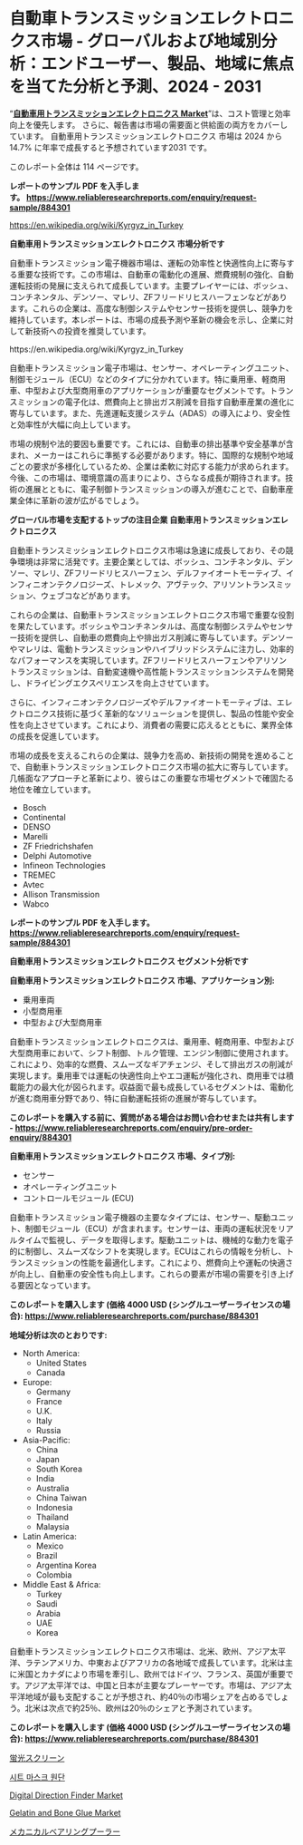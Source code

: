 <p><h1>自動車トランスミッションエレクトロニクス市場 - グローバルおよび地域別分析：エンドユーザー、製品、地域に焦点を当てた分析と予測、2024 - 2031</h1></p><p>&ldquo;<strong><a href="https://www.reliableresearchreports.com/automotive-transmission-electronics-r884301">自動車用トランスミッションエレクトロニクス Market</a></strong>&rdquo;は、コスト管理と効率向上を優先します。 さらに、報告書は市場の需要面と供給面の両方をカバーしています。 自動車用トランスミッションエレクトロニクス 市場は 2024 から 14.7% に年率で成長すると予想されています2031 です。</p>
<p>このレポート全体は 114 ページです。</p>
<p><strong>レポートのサンプル PDF を入手します。&nbsp;<a href="https://www.reliableresearchreports.com/enquiry/request-sample/884301">https://www.reliableresearchreports.com/enquiry/request-sample/884301</a></strong></p>
<p><a href="https://en.wikipedia.org/wiki/Kyrgyz_in_Turkey">https://en.wikipedia.org/wiki/Kyrgyz_in_Turkey</a></p>
<p><strong>自動車用トランスミッションエレクトロニクス 市場分析です</strong></p>
<p><p>自動車トランスミッション電子機器市場は、運転の効率性と快適性向上に寄与する重要な技術です。この市場は、自動車の電動化の進展、燃費規制の強化、自動運転技術の発展に支えられて成長しています。主要プレイヤーには、ボッシュ、コンチネンタル、デンソー、マレリ、ZFフリードリヒスハーフェンなどがあります。これらの企業は、高度な制御システムやセンサー技術を提供し、競争力を維持しています。本レポートは、市場の成長予測や革新の機会を示し、企業に対して新技術への投資を推奨しています。</p></p>
<p>https://en.wikipedia.org/wiki/Kyrgyz_in_Turkey</p>
<p><p>自動車トランスミッション電子市場は、センサー、オペレーティングユニット、制御モジュール（ECU）などのタイプに分かれています。特に乗用車、軽商用車、中型および大型商用車のアプリケーションが重要なセグメントです。トランスミッションの電子化は、燃費向上と排出ガス削減を目指す自動車産業の進化に寄与しています。また、先進運転支援システム（ADAS）の導入により、安全性と効率性が大幅に向上しています。</p><p>市場の規制や法的要因も重要です。これには、自動車の排出基準や安全基準が含まれ、メーカーはこれらに準拠する必要があります。特に、国際的な規制や地域ごとの要求が多様化しているため、企業は柔軟に対応する能力が求められます。今後、この市場は、環境意識の高まりにより、さらなる成長が期待されます。技術の進展とともに、電子制御トランスミッションの導入が進むことで、自動車産業全体に革新の波が広がるでしょう。</p></p>
<p><strong>グローバル市場を支配するトップの注目企業 自動車用トランスミッションエレクトロニクス</strong></p>
<p><p>自動車トランスミッションエレクトロニクス市場は急速に成長しており、その競争環境は非常に活発です。主要企業としては、ボッシュ、コンチネンタル、デンソー、マレリ、ZFフリードリヒスハーフェン、デルファイオートモーティブ、インフィニオンテクノロジーズ、トレメック、アヴテック、アリソントランスミッション、ウェブコなどがあります。</p><p>これらの企業は、自動車トランスミッションエレクトロニクス市場で重要な役割を果たしています。ボッシュやコンチネンタルは、高度な制御システムやセンサー技術を提供し、自動車の燃費向上や排出ガス削減に寄与しています。デンソーやマレリは、電動トランスミッションやハイブリッドシステムに注力し、効率的なパフォーマンスを実現しています。ZFフリードリヒスハーフェンやアリソントランスミッションは、自動変速機や高性能トランスミッションシステムを開発し、ドライビングエクスペリエンスを向上させています。</p><p>さらに、インフィニオンテクノロジーズやデルファイオートモーティブは、エレクトロニクス技術に基づく革新的なソリューションを提供し、製品の性能や安全性を向上させています。これにより、消費者の需要に応えるとともに、業界全体の成長を促進しています。</p><p>市場の成長を支えるこれらの企業は、競争力を高め、新技術の開発を進めることで、自動車トランスミッションエレクトロニクス市場の拡大に寄与しています。几帳面なアプローチと革新により、彼らはこの重要な市場セグメントで確固たる地位を確立しています。</p></p>
<p><ul><li>Bosch</li><li>Continental</li><li>DENSO</li><li>Marelli</li><li>ZF Friedrichshafen</li><li>Delphi Automotive</li><li>Infineon Technologies</li><li>TREMEC</li><li>Avtec</li><li>Allison Transmission</li><li>Wabco</li></ul></p>
<p><strong>レポートのサンプル PDF を入手します。 <a href="https://www.reliableresearchreports.com/enquiry/request-sample/884301">https://www.reliableresearchreports.com/enquiry/request-sample/884301</a></strong></p>
<p><strong>自動車用トランスミッションエレクトロニクス セグメント分析です</strong></p>
<p><strong>自動車用トランスミッションエレクトロニクス 市場、アプリケーション別:</strong></p>
<p><ul><li>乗用車両</li><li>小型商用車</li><li>中型および大型商用車</li></ul></p>
<p><p>自動車トランスミッションエレクトロニクスは、乗用車、軽商用車、中型および大型商用車において、シフト制御、トルク管理、エンジン制御に使用されます。これにより、効率的な燃費、スムーズなギアチェンジ、そして排出ガスの削減が実現します。乗用車では運転の快適性向上やエコ運転が強化され、商用車では積載能力の最大化が図られます。収益面で最も成長しているセグメントは、電動化が進む商用車分野であり、特に自動運転技術の進展が寄与しています。</p></p>
<p><strong>このレポートを購入する前に、質問がある場合はお問い合わせまたは共有します - <a href="https://www.reliableresearchreports.com/enquiry/pre-order-enquiry/884301">https://www.reliableresearchreports.com/enquiry/pre-order-enquiry/884301</a></strong></p>
<p><strong>自動車用トランスミッションエレクトロニクス 市場、タイプ別:</strong></p>
<p><ul><li>センサー</li><li>オペレーティングユニット</li><li>コントロールモジュール (ECU)</li></ul></p>
<p><p>自動車トランスミッション電子機器の主要なタイプには、センサー、駆動ユニット、制御モジュール（ECU）が含まれます。センサーは、車両の運転状況をリアルタイムで監視し、データを取得します。駆動ユニットは、機械的な動力を電子的に制御し、スムーズなシフトを実現します。ECUはこれらの情報を分析し、トランスミッションの性能を最適化します。これにより、燃費向上や運転の快適さが向上し、自動車の安全性も向上します。これらの要素が市場の需要を引き上げる要因となっています。</p></p>
<p><strong>このレポートを購入します (価格 4000 USD (シングルユーザーライセンスの場合): <a href="https://www.reliableresearchreports.com/purchase/884301">https://www.reliableresearchreports.com/purchase/884301</a></strong></p>
<p><strong>地域分析は次のとおりです:</strong></p>
<p><ul>
    <li>
        North America:
        <ul>
            <li>United States</li>
            <li>Canada</li>
        </ul>
    </li>
    <li>
        Europe:
        <ul>
            <li>Germany</li>
            <li>France</li>
            <li>U.K.</li>
            <li>Italy</li>
            <li>Russia</li>
        </ul>
    </li>
    <li>
        Asia-Pacific:
        <ul>
            <li>China</li>
            <li>Japan</li>
            <li>South Korea</li>
            <li>India</li>
            <li>Australia</li>
            <li>China Taiwan</li>
            <li>Indonesia</li>
            <li>Thailand</li>
            <li>Malaysia</li>
        </ul>
    </li>
    <li>
        Latin America:
        <ul>
            <li>Mexico</li>
            <li>Brazil</li>
            <li>Argentina Korea</li>
            <li>Colombia</li>
        </ul>
    </li>
    <li>
        Middle East & Africa:
        <ul>
            <li>Turkey</li>
            <li>Saudi</li>
            <li>Arabia</li>
            <li>UAE</li>
            <li>Korea</li>
        </ul>
    </li>
    </ul></p>
<p><p>自動車トランスミッションエレクトロニクス市場は、北米、欧州、アジア太平洋、ラテンアメリカ、中東およびアフリカの各地域で成長しています。北米は主に米国とカナダにより市場を牽引し、欧州ではドイツ、フランス、英国が重要です。アジア太平洋では、中国と日本が主要なプレーヤーです。市場は、アジア太平洋地域が最も支配することが予想され、約40％の市場シェアを占めるでしょう。北米は次点で約25％、欧州は20％のシェアと予測されています。</p></p>
<p><strong>このレポートを購入します (価格 4000 USD (シングルユーザーライセンスの場合): <a href="https://www.reliableresearchreports.com/purchase/884301">https://www.reliableresearchreports.com/purchase/884301</a></strong></p>
<p><p><a href="https://medium.com/@mares423/%E3%82%B0%E3%83%AD%E3%83%BC%E3%83%90%E3%83%AB%E8%9B%8D%E5%85%89%E3%82%B9%E3%82%AF%E3%83%AA%E3%83%BC%E3%83%B3%E5%B8%82%E5%A0%B4%E3%81%AE%E3%83%88%E3%83%AC%E3%83%B3%E3%83%89-%E6%88%90%E9%95%B7%E6%A9%9F%E4%BC%9A%E3%81%A8%E8%AA%B2%E9%A1%8C%E3%81%AB%E3%81%A4%E3%81%84%E3%81%A6%E3%81%AE%E6%B4%9E%E5%AF%9F-2024%E5%B9%B4%E3%81%8B%E3%82%892031%E5%B9%B4%E3%81%BE%E3%81%A7-fdbd19a0f6ef">蛍光スクリーン</a></p><p><a href="https://github.com/laholand/Market-Research-Report-List-6/blob/main/8041361108410.md">시트 마스크 원단</a></p><p><a href="https://www.linkedin.com/pulse/digital-direction-finder-industry-sector-new-technologies-market-mr0be?trackingId=WaHV3nlQSECQEksiqH6jqQ%3D%3D">Digital Direction Finder Market</a></p><p><a href="https://issuu.com/reportprime-2/docs/gelatin-and-bone-glue-market-size-2_9fdd41d6357c92">Gelatin and Bone Glue Market</a></p><p><a href="https://medium.com/@reyeshowell655/2024%E5%B9%B4%E3%81%8B%E3%82%892031%E5%B9%B4%E3%81%BE%E3%81%A7%E3%81%AE%E6%9C%9F%E9%96%93%E3%81%AB8-2-%E3%81%AE%E5%B9%B4%E9%96%93%E6%88%90%E9%95%B7%E7%8E%87%E3%81%A7%E6%8B%A1%E5%A4%A7%E3%81%97%E3%81%A6%E3%81%84%E3%82%8B%E3%83%A1%E3%82%AB%E3%83%8B%E3%82%AB%E3%83%AB%E3%83%99%E3%82%A2%E3%83%AA%E3%83%B3%E3%82%B0%E3%83%97%E3%83%BC%E3%83%A9%E3%83%BC%E5%B8%82%E5%A0%B4%E3%81%AE%E8%A6%8F%E6%A8%A1%E3%81%AB%E9%96%A2%E3%81%99%E3%82%8B%E6%B4%9E%E5%AF%9F-177dc5d7a76d">メカニカルベアリングプーラー</a></p></p>